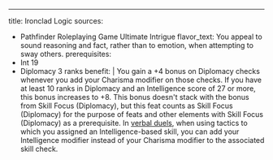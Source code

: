 ---
title: Ironclad Logic
sources:
  - Pathfinder Roleplaying Game Ultimate Intrigue
flavor_text: You appeal to sound reasoning and fact, rather than to emotion, when attempting to sway others.
prerequisites:
  - Int 19
  - Diplomacy 3 ranks
benefit: |
  You gain a +4 bonus on Diplomacy checks whenever you add your Charisma modifier on those checks. If you have at least 10 ranks in Diplomacy and an Intelligence score of 27 or more, this bonus increases to +8. This bonus doesn't stack with the bonus from Skill Focus (Diplomacy), but this feat counts as Skill Focus (Diplomacy) for the purpose of feats and other elements with Skill Focus (Diplomacy) as a prerequisite. In [verbal duels](/systems/verbal-duels/), when using tactics to which you assigned an Intelligence-based skill, you can add your Intelligence modifier instead of your Charisma modifier to the associated skill check.

